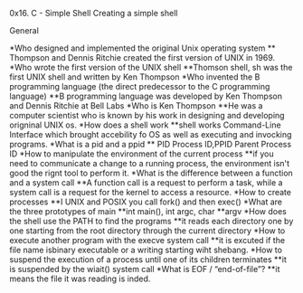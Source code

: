 0x16. C - Simple Shell
Creating a simple shell

General

*Who designed and implemented the original Unix operating system
** Thompson and Dennis Ritchie created the first version of UNIX in 1969.
*Who wrote the first version of the UNIX shell
**Thomson shell, sh was the first UNIX shell and written by Ken Thompson
*Who invented the B programming language (the direct predecessor to the C programming language)
**B programming language was developed by Ken Thompson and Dennis Ritchie at Bell Labs
*Who is Ken Thompson
**He was a computer scientist who is known by his work in designing and developing origninal UNIX os.
*How does a shell work
**shell works Command-Line Interface which brought accebility fo OS as well as executing and invocking programs.
*What is a pid and a ppid
** PID Process ID,PPID Parent Process ID
*How to manipulate the environment of the current process
**if you need to communicate a change to a running process, the environment isn't good the rignt tool to perform it.
*What is the difference between a function and a system call
**A function call is a request to perform a task, while a system call is a request for the kernel to access a resource.
*How to create processes
**I UNIX and POSIX you call fork() and then exec()
*What are the three prototypes of main
**int main(), int argc, char **argv
*How does the shell use the PATH to find the programs
**it reads each directory one by one starting from the root directory through the current directory
*How to execute another program with the execve system call
**it is excuted if the file name isbinary executable or a writing starting wiht shebang.
*How to suspend the execution of a process until one of its children terminates
**it is suspended by the wiait() system call
*What is EOF / “end-of-file”?
**it means the file it was reading is inded.
